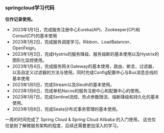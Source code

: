 ### springcloud学习代码
**仅作记录使用。**
- 2023年1月1日，完成服务注册中心Eureka(AP)、Zookeeper(CP)和Consul(CP)的基本使用
- 2023年1月2日，完成服务调度学习。Ribbon、LoadBalancer、OpenFeign。
- 2023年1月3日，完成Hystrix的服务降级、服务熔断的基本使用以及Hystrix的图形化监控使用。
- 2023年1月4日，完成服务网关Gateway的基本使用，路由、断言、过滤器，以及自定义过滤器的方法与使用。同时完成Config配置中心与Bus消息总线的基本使用
- 2023年1月5日，完成Stream以及Sleuth的基本使用。
- 2023年1月6日，完成单机Nacos的服务注册中心和配置中心的使用。
- 2023年1月7日，完成Sentinel流控、热点参数限流、熔断降级和持久化的基本使用。
- 2023年1月8日，完成Seata分布式事务管理的基本使用。


一周的时间完成了 Spring Cloud & Spring Cloud Alibaba 的入门使用。
这也仅仅是刚了解微服务架构的程度，后续还需要更加深入的学习。